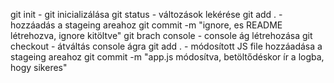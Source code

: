 git init - git inicializálása
git status - változások lekérése
git add . - hozzáadás a stageing areahoz
git commit -m "ignore, es README létrehozva, ignore kitöltve"
git brach console - console ág létrehozása
git checkout - átváltás console ágra
git add . - módosított JS file hozzáadása a stageing areahoz
git commit -m "app.js módosítva, betöltődéskor ír a logba, hogy sikeres"
